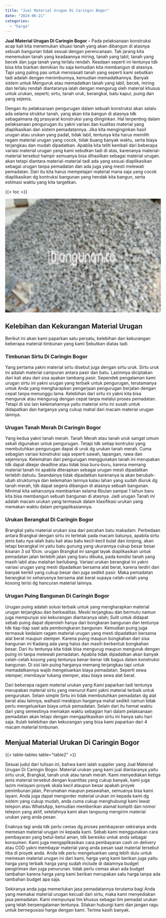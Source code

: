 ```yaml
---
title: "Jual Material Urugan Di Caringin Bogor"
date: "2024-06-21"
categories: 
  - "harga"
---
```


**Jual Material Urugan Di Caringin Bogor** – Pada pelaksanaan konstruksi acap kali kita menemukan situasi tanah yang akan dibangun di atasnya sebuah bangunan tidak sesuai dengan perencanaan. Tak jarang kita menemukan tanah yang keadaannya miring, tanah yang labil, tanah yang becek dan juga tanah yang terlalu rendah. Keadaan seperti ini tentunya tdk bisa kita biarkan demikian itu saja kemudian kita membangun di atasnya. Tapi yang paling pas untuk mensiasati tanah yang seperti kami sebutkan tadi adalah dengan menimbunnya, kemudian memadatkannya. Banyak sistem untuk Menguruk atau memadatkan tanah yang labil, becek, miring dan terlalu rendah diantaranya ialah dengan mengurug oleh material khusus untuk urukan, seperti; sirtu, tanah uruk, berangkal, batu kapur, puing dan yang sejenis.

Dengan itu pelaksanaan pengurugan dalam sebuah konstruksi akan selalu ada selama struktur tanah, yang akan kita bangun di atasnya tdk sebagaimana dg prasyarat konstruksi yang diinginkan. Hal terpenting dalam pelaksanaan pengurugan itu yakni variasi dan kualitas material yang diaplikasikan dan sistem pemadatannya. Jika kita menginginkan hasil urugan atau urukan yang padat, tidak labil, tentunya kita harus memilih ragam material urugan yang cocok, tidak buang banyak waktu, serta biaya terjangkau dan mudah dipadatkan. Apabila kita teliti kembali dari beberapa variasi material urugan yang kami sebutkan tadi di atas, karenanya material-material tersebut hampir semuanya bisa dihasilkan sebagai material urugan. akan tetapi diantara material-material tadi ada yang sesuai diaplikasikan sebagai urugan tanpa pemadatan dan ada juga yang mesti melewati pemadatan. Dari itu kita harus mempelajari material mana saja yang cocok diaplikasikan dg kontruksi bangunan yang hendak kita bangun, serta estimasi waktu yang kita targetkan.

{{< toc >}}

![Jual Material Urugan Di Caringin Bogor](/images/jual-urugan-20.png)

## Kelebihan dan Kekurangan Material Urugan

Berikut ini akan kami paparkan satu persatu, kelebihan dan kekurangan beberapa material timbunan yang kami Sebutkan diatas tadi.

### Timbunan Sirtu Di Caringin Bogor

Yang pertama yakni material sirtu disebut juga dengan sirtu uruk. Sirtu uruk ini adalah material campuran antara pasir dan batu. Lazimnya diciptakan dari kali atau dari sisa ayakan tambang pasir. Sependek pengalaman kami urugan sirtu ini yakni urugan yang terbaik untuk pengurugan, terutamanya untuk Anda yang mengharapkan pengerjaan pengurugan berjalan dengan cepat tanpa menunggu lama. Kelebihan dari sirtu ini yakni kita bisa menguruk atau mengurug dengan cepat tanpa melalui proses pemadatan. Tetapi di sisi lain kelemahannya yaitu material sirtu ini susah untuk didapatkan dan harganya yang cukup mahal dari macam material urugan lainnya.

### Urugan Tanah Merah Di Caringin Bogor

Yang kedua yakni tanah merah. Tanah Merah atau tanah uruk sangat umum sekali digunakan untuk pengurugan. Tetapi tdk setiap kontruksi yang membutuhkan pengurugan dapat di uruk dg urukan tanah merah. Cuma sebagian variasi konstruksi saja seperti sawah, lapangan, rawa dan sejenisnya. Kelemahan dari pengurugan menggunakan tanah ini merupakan tdk dapat dikejar deadline atau tidak bisa buru-buru, karena memang material tanah ini apabila diterapkan sebagai urugan mesti dipadatkan terlebih dahulu. Seandainya tidak dipadatkan karenanya ia akan berubah-ubah strukturnya dan kelemahan lainnya kalau lahan yang sudah diuruk dg tanah merah, tdk dapat segera dibangun di atasnya sebuah bangunan. Minimal kita seharusnya membiarkan selama 6bulan sampai 1 tahun baru kita bisa membangun sebuah bangunan di atasnya. Jadi urugan Tanah ini adalah macam urukan yang termasuk dalam klasifikasi urukan yang memakan waktu dalam pengaplikasiannya.

### Urukan Berangkal Di Caringin Bogor

Brangkal yaitu material urukan sisa dari pecahan batu makadam. Perbedaan antara Brangkal dengan sirtu ini terletak pada macam batunya, apabila sirtu jenis batu nya ialah batu kali atau batu kecil-kecil bulat dan lonjong, akan tetapi berangkal ini yaitu batu gunung yang ukurannya cukup besar besar kisaran 3 sd 10cm. urugan Brangkal ini sangat layak diaplikasikan untuk pemadatan jalan terlebih jalan yang baru dibuka, pada kondisi tanah yang masih labil atau malahan berlubang. Variasi urukan berangkal ini yakni variasi urugan yang mesti dipadatkan bersama alat berat, karena terdiri dari banyak kerikil yang cukup besar dan juga sedikit pasir. Maka pemadatan berangkal ini seharusnya bersama alat berat supaya celah-celah yang kosong terisi dg hancuran material lainnya.

### Urugan Puing Bangunan Di Caringin Bogor

Urugan puing adalah solusi terbaik untuk yang mengharapkan material urugan terjangkau dan berkwalitas. Meski terjangkau dan bermutu namun juga mempunyai sisi kekurangan diantaranya ialah; Sulit untuk didapat sebab puing dapat diperoleh hanya dari bongkaran bangunan dan tentunya tdk tiap-tiap saat ada pembongkaran bangunan. Kemudian puing juga termasuk kedalam ragam material urugan yang mesti dipadatkan bersama alat berat maupun stemper. Karena puing maupun bongkahan dari sisa bangunan ini Kadang ada yang halus dan masih berbentuk bongkahan besar. Dari itu tentunya kita tidak bisa mengurug maupun menguruk dengan puing ini tanpa melewati pemadatan. Apabila tidak dipadatkan akan banyak celah-celah kosong yang tentunya benar-benar tdk bagus dalam konstruksi bangunan. Di sisi lain puing harganya memang terjangkau tapi untuk memadatkannya wajib mengeluarkan biaya pemadatan. Seperti sewa stemper, membayar tukang stemper, atau biaya sewa alat berat.

Dari beberapa ragam material urukan yang Kami paparkan tadi tentunya merupakan material sirtu yang menurut Kami yakni material terbaik untuk pengurukan. Selain simple Sirtu ini tidak membutuhkan pemadatan dg alat berat atau lainnya, walhasil meskipun harganya mahal sedikit namun tidak perlu mengeluarkan biaya untuk pemadatan. Selain dari itu hemat waktu dari yang semestinya memakan waktu sebagian hari dalam pelaksanaan pemadatan akan tetapi dengan mengaplikasikan sirtu ini hanya satu hari saja. Itulah kelebihan dan kekurangan yang bisa kami paparkan dari 4 macam material timbunan.

## Menjual Material Urukan Di Caringin Bogor

{{< table-tables table="table2" >}}

Sesuai judul dari tulisan ini, bahwa kami ialah supplier yang Jual Material Urugan Di Caringin Bogor. Material urukan yang kami jual diantaranya yaitu sirtu uruk, Brangkal, tanah uruk atau tanah merah. Kami menyediakan ketiga jenis material tersebut dengan kuantitas yang cukup banyak, kami juga lazim melayani proyek skala kecil ataupun besar apakah proyek penimbunan jalan, Perumahan maupun pesawahan, semuanya bisa kami layani. Anda juga dapat mengorder material urukan ini kepada kami dg sistem yang cukup mudah, anda cuma cukup menghubungi kami lewat telepon atau WhatsApp, kemudian memberikan alamat komplit dan nomor telepon yang aktif, setelahnya kami akan langsung mengirim material urukan yang anda pesan.

Enaknya lagi anda tdk perlu cemas dg proses pembayaran sekiranya anda memesan material urugan ini kepada kami. Sebab kami menggunakan cara pembayaran yang betul-betul aman, tdk beresiko untuk anda sebagai konsumen. Kami juga mengaplikasikan cara pembayaran cash on delivery atau COD yakni membayar material yang anda pesan saat material tersebut tiba di proyek anda. Anda tdk perlu mengeluarkan uang lebih dulu untuk memesan material urugan ini dari kami, harga yang kami berikan juga yaitu harga yang terbaik harga yang sudah include di dalamnya budget pengiriman dan juga penurunan. tidak perlu cemas akan ada budget tambahan karena harga yang kami berikan merupakan satu harga tanpa ada tambahan budget apa saja.

Sekiranya anda juga memerlukan jasa pemadatannya terutama bagi Anda yang memakai material urugan kecuali dari sirtu, maka kami menyediakan jasa pemadatan. Kami mempunyai tim khusus sebagai tim pemadat urukan yang telah berpengalaman tentunya. Silakan hubungi kami dan jangan ragu untuk bernegosiasi harga dengan kami. Terima kasih banyak.
